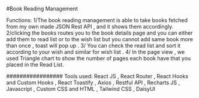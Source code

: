 #Book Reading Management

Functions:
1/The book reading management is able to take books fetched from my own made JSON Rest API , and it shows them accordingly.
2/clicking the books routes you to the book details page and you can either add them to read list or to the wish list but you cannot add same book more than once , toast will pop up .
3/ You can check the read list and sort it according to your wish and similar for wish list .
4/ In the page view , we used Triangle chart to show the number of pages each book have that you placed in the Read List.

#################
Tools used:
React JS , React Router , React Hooks and Custom Hooks , React Toastify , Axios , Restful API , Recharts JS , Javascript , Custom CSS and HTML , Tailwind CSS , DaisyUI
